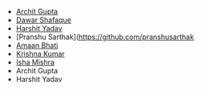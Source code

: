 - [Archit Gupta](https://github.com/i-archit-gupta) 
- [Dawar Shafaque](https://github.com/dawar-shafaque)
- [Harshit Yadav](https://github.com/CodeMaster17)
- [Pranshu Sarthak](https://github.com/pranshusarthak
- [Amaan Bhati](https://github.com/amaan-bhati)
- [Krishna Kumar](https://github.com/krishna8421)
- [Isha Mishra](https://github.com/imishaa)
- Archit Gupta
- Harshit Yadav